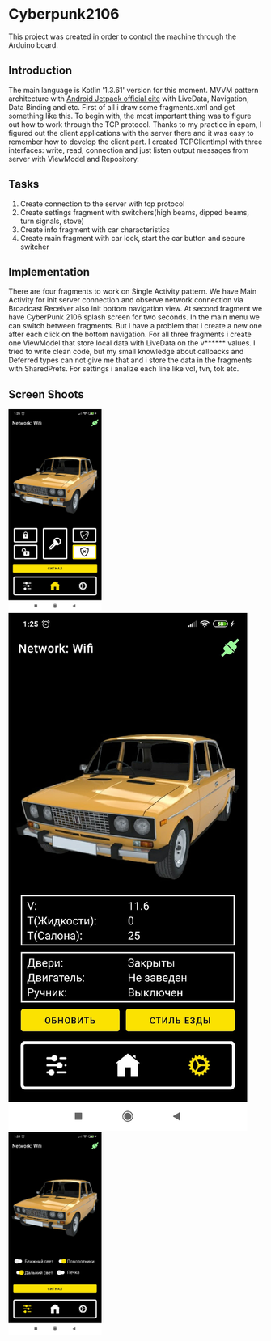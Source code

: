 Cyberpunk2106
===============
This project was created in order to control the machine through the Arduino board.

Introduction
-------------
The main language is Kotlin '1.3.61' version for this moment. MVVM pattern architecture with [Android Jetpack official cite](https://developer.android.com/jetpack) with LiveData, Navigation, Data Binding and etc. First of all i draw some fragments.xml and get something like this. To begin with, the most important thing was to figure out how to work through the TCP protocol. Thanks to my practice in epam, I figured out the client applications with the server there and it was easy to remember how to develop the client part. I created TCPClientImpl with three interfaces: write, read, connection and just listen output messages from server with ViewModel and Repository. 

Tasks
--------
1) Create connection to the server with tcp protocol 
2) Create settings fragment with switchers(high beams, dipped beams, turn signals, stove)
3) Create info fragment with car characteristics 
4) Create main fragment with car lock, start the car button and secure switcher

Implementation
----------------
There are four fragments to work on Single Activity pattern. We have Main Activity for init server connection and observe network connection via Broadcast Receiver also init bottom navigation view. At second fragment we have CyberPunk 2106 splash screen for two seconds. In the main menu we can switch between fragments. But i have a problem that i create a new one after each click on the bottom navigation. For all three fragments i create one ViewModel that store local data with LiveData on the v****** values. I tried to write clean code, but my small knowledge about callbacks and Deferred types can not give me that and i store the data in the fragments with SharedPrefs. For settings i analize each line like vol, tvn, tok etc.

Screen Shoots
-----------------
<img src="https://github.com/mishokU/Cyberpunk2106/blob/master/screenshoots/main_screen.jpg?raw=true" height="400" width=auto><img src="https://github.com/mishokU/Cyberpunk2106/blob/master/screenshoots/settings.jpg?raw=true" width=auto><img src="https://github.com/mishokU/Cyberpunk2106/blob/master/screenshoots/switchers.jpg?raw=true" height="400" width=auto>
